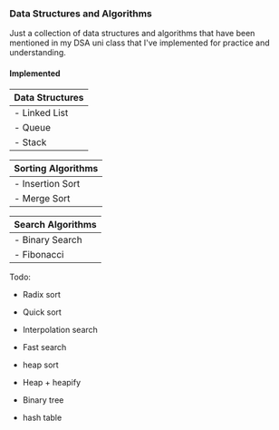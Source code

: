 ### Data Structures and Algorithms
Just a collection of data structures and algorithms that have been mentioned in my DSA uni class
that I've implemented for practice and understanding.

#### Implemented
| Data Structures |
| --------------- |
| - Linked List   |
| - Queue         |
| - Stack         |

| Sorting Algorithms |
| ------------------ |
| - Insertion Sort   |
| - Merge Sort       |

| Search Algorithms |
| ----------------- |
| - Binary Search   |
| - Fibonacci       |



Todo:
- Radix sort
- Quick sort
- Interpolation search
- Fast search
- heap sort

- Heap + heapify
- Binary tree
- hash table
